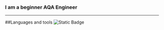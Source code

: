 ### I am a beginner AQA Engineer
___

##Languages and tools
![Static Badge](https://img.shields.io/badge/Selenide-#00c262?style=for-the-badge&logo=Selenide)

